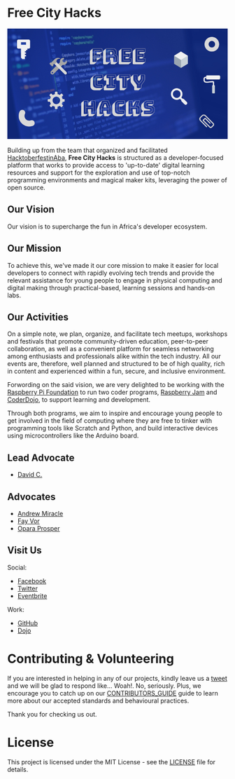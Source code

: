# Free City Hacks

![Free City Hacks](files/img/icon-fch.jpg "icon-fch")

Building up from the team that organized and facilitated [HacktoberfestinAba](https://HacktoberfestinAba.github.io), **Free City Hacks** is structured as a developer-focused platform that works to provide access to 'up-to-date' digital learning resources and support for the exploration and use of top-notch programming environments and magical maker kits, leveraging the power of open source.

## Our Vision

Our vision is to supercharge the fun in Africa's developer ecosystem.

## Our Mission

To achieve this, we've made it our core mission to make it easier for local developers to connect with rapidly evolving tech trends and provide the relevant assistance for young people to engage in physical computing and digital making through practical-based, learning sessions and hands-on labs.

## Our Activities

On a simple note, we plan, organize, and facilitate tech meetups, workshops and festivals that promote community-driven education, peer-to-peer collaboration, as well as a convenient platform for seamless networking among enthusiasts and professionals alike within the tech industry. All our events are, therefore, well planned and structured to be of high quality, rich in content and experienced within a fun, secure, and inclusive environment.

Forwording on the said vision, we are very delighted to be working with the [Raspberry Pi Foundation](https://raspberrypi.org) to run two coder programs, [Raspberry Jam](https://raspberrypi.org/jam) and [CoderDojo](https://coderdojo.com), to support learning and development.

Through both programs, we aim to inspire and encourage young people to get involved in the field of computing where they are free to tinker with programming tools like Scratch and Python, and build interactive devices using microcontrollers like the Arduino board.

## Lead Advocate

* [David C.](https://github.com/davidconoh)
 
## Advocates

* [Andrew Miracle](https://github.com/koolamusic)
* [Fay Vor](https://github.com/phavor)
* [Opara Prosper](https://github.com/OPARA-PROSPER)


## Visit Us

Social:

* [Facebook](https://facebook.com/freecityhacks)
* [Twitter](https://twitter.com/freecityhacks)
* [Eventbrite](https://freecityhacks.eventbrite.com)

Work:

* [GitHub](https://github.com/freecityhacks)
* [Dojo](https://zen.coderdojo.com/dojos/ng/aba/aba-freecityhacks)
 
# Contributing & Volunteering

If you are interested in helping in any of our projects, kindly leave us a [tweet](https://twitter.com/freecityhacks) and we will be glad to respond like... Woah!. No, seriously. Plus, we encourage you to catch up on our [CONTRIBUTORS_GUIDE](https://github.com/freecityhacks/fch-docs/blob/master/CONTRIBUTORS_GUIDE.md) guide to learn more about our accepted standards and behavioural practices.

Thank you for checking us out.

# License

This project is licensed under the MIT License - see the [LICENSE](https://github.com/freecityhacks/fch-docs/blob/master/LICENSE) file for details.